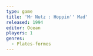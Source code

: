 ```yaml
---
type: game
title: 'Mr Nutz : Hoppin'' Mad'
released: 1994
editor: Ocean
players: 1
genres:
  - Plates-formes
---
```

